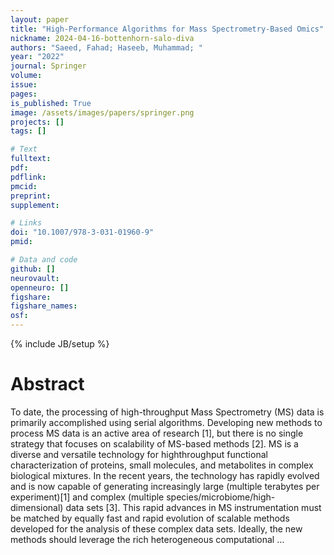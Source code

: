 ```yaml
---
layout: paper
title: "High-Performance Algorithms for Mass Spectrometry-Based Omics"
nickname: 2024-04-16-bottenhorn-salo-diva
authors: "Saeed, Fahad; Haseeb, Muhammad; "
year: "2022"
journal: Springer
volume: 
issue:
pages: 
is_published: True
image: /assets/images/papers/springer.png
projects: []
tags: []

# Text
fulltext:
pdf:
pdflink:
pmcid:
preprint: 
supplement:

# Links
doi: "10.1007/978-3-031-01960-9"
pmid:

# Data and code
github: []
neurovault:
openneuro: []
figshare:
figshare_names:
osf:
---
```

{% include JB/setup %}

# Abstract

To date, the processing of high-throughput Mass Spectrometry (MS) data is primarily accomplished using serial algorithms. Developing new methods to process MS data is an active area of research [1], but there is no single strategy that focuses on scalability of MS-based methods [2]. MS is a diverse and versatile technology for highthroughput functional characterization of proteins, small molecules, and metabolites in complex biological mixtures. In the recent years, the technology has rapidly evolved and is now capable of generating increasingly large (multiple terabytes per experiment)[1] and complex (multiple species/microbiome/high-dimensional) data sets [3]. This rapid advances in MS instrumentation must be matched by equally fast and rapid evolution of scalable methods developed for the analysis of these complex data sets. Ideally, the new methods should leverage the rich heterogeneous computational …

